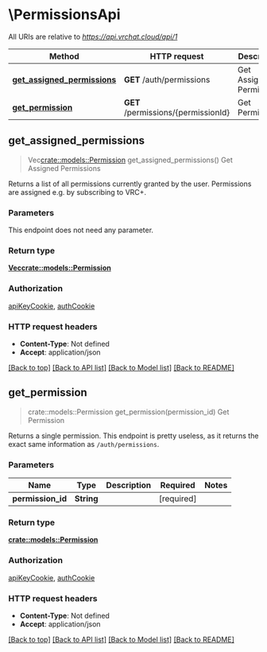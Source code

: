 # \PermissionsApi

All URIs are relative to *https://api.vrchat.cloud/api/1*

Method | HTTP request | Description
------------- | ------------- | -------------
[**get_assigned_permissions**](PermissionsApi.md#get_assigned_permissions) | **GET** /auth/permissions | Get Assigned Permissions
[**get_permission**](PermissionsApi.md#get_permission) | **GET** /permissions/{permissionId} | Get Permission



## get_assigned_permissions

> Vec<crate::models::Permission> get_assigned_permissions()
Get Assigned Permissions

Returns a list of all permissions currently granted by the user. Permissions are assigned e.g. by subscribing to VRC+.

### Parameters

This endpoint does not need any parameter.

### Return type

[**Vec<crate::models::Permission>**](Permission.md)

### Authorization

[apiKeyCookie](../README.md#apiKeyCookie), [authCookie](../README.md#authCookie)

### HTTP request headers

- **Content-Type**: Not defined
- **Accept**: application/json

[[Back to top]](#) [[Back to API list]](../README.md#documentation-for-api-endpoints) [[Back to Model list]](../README.md#documentation-for-models) [[Back to README]](../README.md)


## get_permission

> crate::models::Permission get_permission(permission_id)
Get Permission

Returns a single permission. This endpoint is pretty useless, as it returns the exact same information as `/auth/permissions`.

### Parameters


Name | Type | Description  | Required | Notes
------------- | ------------- | ------------- | ------------- | -------------
**permission_id** | **String** |  | [required] |

### Return type

[**crate::models::Permission**](Permission.md)

### Authorization

[apiKeyCookie](../README.md#apiKeyCookie), [authCookie](../README.md#authCookie)

### HTTP request headers

- **Content-Type**: Not defined
- **Accept**: application/json

[[Back to top]](#) [[Back to API list]](../README.md#documentation-for-api-endpoints) [[Back to Model list]](../README.md#documentation-for-models) [[Back to README]](../README.md)

